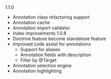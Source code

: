 1.1.0
* Annotation class refactoring support
* Annotation cache
* Annotation import validator
* Index improvements
1.0.8
* Doctrine feature become standalone feature
* Improved code assist for annotations
  * Support for aliases
  * Annotation fields with description
  * Filter by @Target
* Annotation selection engine
* Annotation highlighting
